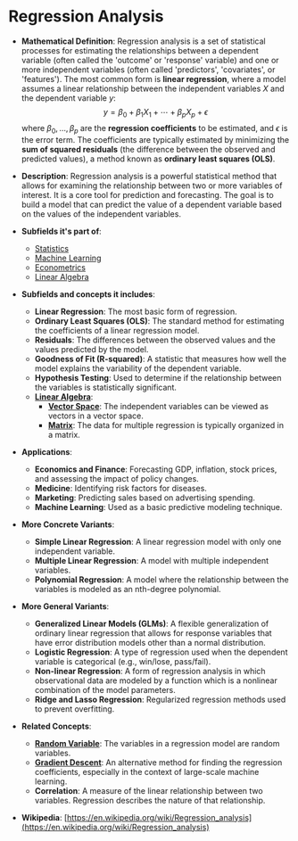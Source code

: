 # Regression Analysis

- **Mathematical Definition**: Regression analysis is a set of statistical processes for estimating the relationships between a dependent variable (often called the 'outcome' or 'response' variable) and one or more independent variables (often called 'predictors', 'covariates', or 'features'). The most common form is **linear regression**, where a model assumes a linear relationship between the independent variables $X$ and the dependent variable $y$:
$$ y = \beta_0 + \beta_1 X_1 + \cdots + \beta_p X_p + \epsilon $$
  where $\beta_0, \dots, \beta_p$ are the **regression coefficients** to be estimated, and $\epsilon$ is the error term. The coefficients are typically estimated by minimizing the **sum of squared residuals** (the difference between the observed and predicted values), a method known as **ordinary least squares (OLS)**.

- **Description**: Regression analysis is a powerful statistical method that allows for examining the relationship between two or more variables of interest. It is a core tool for prediction and forecasting. The goal is to build a model that can predict the value of a dependent variable based on the values of the independent variables.

- **Subfields it's part of**:
    - [Statistics](https://en.wikipedia.org/wiki/Statistics)
    - [Machine Learning](https://en.wikipedia.org/wiki/Machine_learning)
    - [Econometrics](https://en.wikipedia.org/wiki/Econometrics)
    - [Linear Algebra](https://en.wikipedia.org/wiki/Linear_algebra)

- **Subfields and concepts it includes**:
    - **Linear Regression**: The most basic form of regression.
    - **Ordinary Least Squares (OLS)**: The standard method for estimating the coefficients of a linear regression model.
    - **Residuals**: The differences between the observed values and the values predicted by the model.
    - **Goodness of Fit (R-squared)**: A statistic that measures how well the model explains the variability of the dependent variable.
    - **Hypothesis Testing**: Used to determine if the relationship between the variables is statistically significant.
    - **[Linear Algebra](../../../pure_mathematics/linear_algebra/)**:
        - **[Vector Space](../../../pure_mathematics/linear_algebra/vector_space.md)**: The independent variables can be viewed as vectors in a vector space.
        - **[Matrix](../../../pure_mathematics/linear_algebra/matrix.md)**: The data for multiple regression is typically organized in a matrix.

- **Applications**:
    - **Economics and Finance**: Forecasting GDP, inflation, stock prices, and assessing the impact of policy changes.
    - **Medicine**: Identifying risk factors for diseases.
    - **Marketing**: Predicting sales based on advertising spending.
    - **Machine Learning**: Used as a basic predictive modeling technique.

- **More Concrete Variants**:
    - **Simple Linear Regression**: A linear regression model with only one independent variable.
    - **Multiple Linear Regression**: A model with multiple independent variables.
    - **Polynomial Regression**: A model where the relationship between the variables is modeled as an nth-degree polynomial.

- **More General Variants**:
    - **Generalized Linear Models (GLMs)**: A flexible generalization of ordinary linear regression that allows for response variables that have error distribution models other than a normal distribution.
    - **Logistic Regression**: A type of regression used when the dependent variable is categorical (e.g., win/lose, pass/fail).
    - **Non-linear Regression**: A form of regression analysis in which observational data are modeled by a function which is a nonlinear combination of the model parameters.
    - **Ridge and Lasso Regression**: Regularized regression methods used to prevent overfitting.

- **Related Concepts**:
    - **[Random Variable](../probability_theory/random_variable.md)**: The variables in a regression model are random variables.
    - **[Gradient Descent](../../computer_science/machine_learning/gradient_descent.md)**: An alternative method for finding the regression coefficients, especially in the context of large-scale machine learning.
    - **Correlation**: A measure of the linear relationship between two variables. Regression describes the nature of that relationship.

- **Wikipedia**: [https://en.wikipedia.org/wiki/Regression_analysis](https://en.wikipedia.org/wiki/Regression_analysis)
